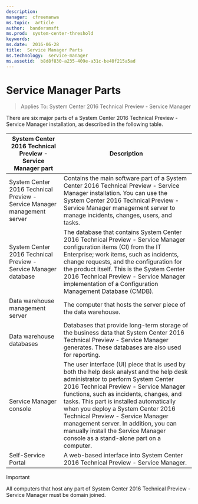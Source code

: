 ```yaml
---
description:  
manager:  cfreemanwa
ms.topic:  article
author:  bandersmsft
ms.prod:  system-center-threshold
keywords:  
ms.date:  2016-06-28
title:  Service Manager Parts
ms.technology:  service-manager
ms.assetid:  b8d8f830-a235-409e-a31c-be40f215a5ad
---
```


# Service Manager Parts

>Applies To: System Center 2016 Technical Preview - Service Manager

There are six major parts of a System Center 2016 Technical Preview - Service Manager installation, as described in the following table.


| System Center 2016 Technical Preview - Service Manager part | Description |
|---|---|
| System Center 2016 Technical Preview - Service Manager management server | Contains the main software part of a System Center 2016 Technical Preview - Service Manager installation. You can use the  System Center 2016 Technical Preview - Service Manager management server to manage incidents, changes, users, and tasks. |
| System Center 2016 Technical Preview - Service Manager database | The database that contains  System Center 2016 Technical Preview - Service Manager configuration items (CI) from the IT Enterprise; work items, such as incidents, change requests, and the configuration for the product itself. This is the System Center 2016 Technical Preview - Service Manager implementation of a Configuration Management Database (CMDB). |
| Data warehouse management server | The computer that hosts the server piece of the data warehouse. |
| Data warehouse databases | Databases that provide long-term storage of the business data that System Center 2016 Technical Preview - Service Manager generates. These databases are also used for reporting. |
| Service Manager console | The user interface (UI) piece that is used by both the help desk analyst and the help desk administrator to perform System Center 2016 Technical Preview - Service Manager functions, such as incidents, changes, and tasks. This part is installed automatically when you deploy a  System Center 2016 Technical Preview - Service Manager management server. In addition, you can manually install the Service Manager console as a stand-alone part on a computer. |
| Self-Service Portal | A web-based interface into System Center 2016 Technical Preview - Service Manager. |

> [!IMPORTANT]
> All computers that host any part of System Center 2016 Technical Preview - Service Manager must be domain joined.
